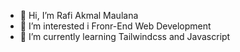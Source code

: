 - 👋 Hi, I’m Rafi Akmal Maulana
- 👀 I’m interested i Fronr-End Web Development
- 🌱 I’m currently learning Tailwindcss and Javascript


<!---
Rafiakmal2252/Rafiakmal2252 is a ✨ special ✨ repository because its `README.md` (this file) appears on your GitHub profile.
You can click the Preview link to take a look at your changes.
--->
